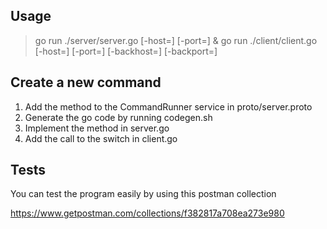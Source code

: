 ## Usage

> go run ./server/server.go [-host=] [-port=] &
> go run ./client/client.go [-host=] [-port=] [-backhost=] [-backport=]


## Create a new command

1. Add the method to the CommandRunner service in proto/server.proto
2. Generate the go code by running codegen.sh
3. Implement the method in server.go
4. Add the call to the switch in client.go

## Tests

You can test the program easily by using this postman collection

https://www.getpostman.com/collections/f382817a708ea273e980
